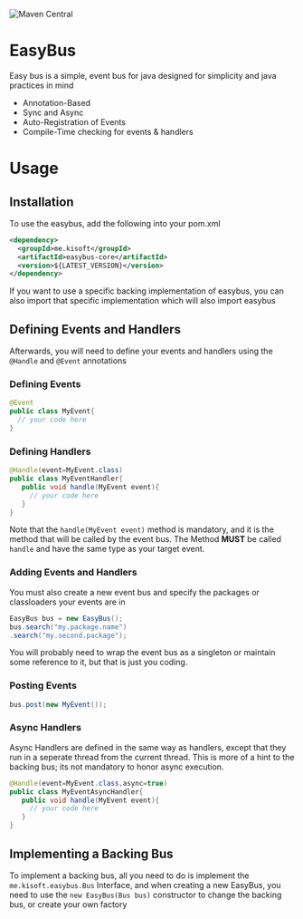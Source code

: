 ![Maven Central](https://maven-badges.herokuapp.com/maven-central/me.kisoft/easybus-core/badge.png)

# EasyBus

Easy bus is a simple, event bus for java designed for simplicity and
java practices in mind

-   Annotation-Based
-   Sync and Async
-   Auto-Registration of Events
-   Compile-Time checking for events & handlers

# Usage

## Installation

To use the easybus, add the following into your pom.xml

```xml
<dependency>
  <groupId>me.kisoft</groupId>
  <artifactId>easybus-core</artifactId>
  <version>${LATEST_VERSION}</version>
</dependency>

```

If you want to use a specific backing implementation of easybus, you can also import
that specific implementation which will also import easybus

## Defining Events and Handlers

Afterwards, you will need to define your events and handlers using the `@Handle`
and `@Event` annotations

### Defining Events

```java
@Event
public class MyEvent{
  // your code here
}

```

### Defining Handlers

```java
@Handle(event=MyEvent.class)
public class MyEventHandler{
   public void handle(MyEvent event){
     // your code here
   }
}
```

Note that the `handle(MyEvent event)` method is mandatory, and it is the method that will be called by the event bus. The Method **MUST** be called `handle` and have the same type as your target event.

### Adding Events and Handlers

You must also create a new event bus and specify the packages or classloaders your
events are in

```java
EasyBus bus = new EasyBus();
bus.search("my.package.name")
.search("my.second.package");
```

You will probably need to wrap the event bus as a singleton or maintain some reference to it, but that is just you coding.

### Posting Events

```java
bus.post(new MyEvent());
```

### Async Handlers

Async Handlers are defined in the same way as handlers, except that they run
in a seperate thread from the current thread. This is more of a hint to the backing bus;
its not mandatory to honor async execution.

```java
@Handle(event=MyEvent.class,async=true)
public class MyEventAsyncHandler{
   public void handle(MyEvent event){
     // your code here
   }
}
```

## Implementing a Backing Bus

To implement a backing bus, all you need to do is implement the `me.kisoft.easybus.Bus` Interface, and when
creating a new EasyBus, you need to use the `new EasyBus(Bus bus)` constructor to change the backing bus, or
create your own factory
